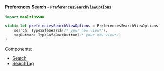 #### Preferences Search - `PreferencesSearchViewOptions`

```swift
import MealziOSSDK

static let preferencesSearchViewOptions = PreferencesSearchViewOptions(
    search: TypeSafeSearch(/* your new view*/),
    tagButton: TypeSafeBaseButton(/* your new view*/)
)
```
Components:
- [Search](../components/search/SearchBar.mdx)
- [SearchTag](../components/preferences/SearchTag.mdx)
